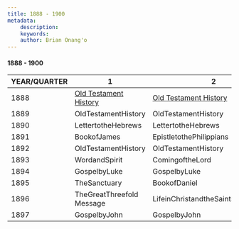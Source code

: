 ```yaml
---
title: 1888 - 1900
metadata:
    description: 
    keywords: 
    author: Brian Onang'o
---
```


#### 1888 - 1900

YEAR/QUARTER |   1  | 2| 3| 4
-------------|------------|---|--|---
1888   | [Old Testament History](/1888-1900/1888/quarter1)| [Old Testament History](/1888-1900/1888/quarter2)| [Third Angel's Message](/1888-1900/1888/quarter3)| [Epistle of Peter](/1888-1900/1888/quarter4)
1889 | OldTestamentHistory | OldTestamentHistory | TithesandOfferings | LettertotheHebrews |
1890 | LettertotheHebrews | LettertotheHebrews | OldTestamentHistory | OldTestamentHistory |
1891 | BookofJames | EpistletothePhilippians | GospelbyMark | GospelbyMark |
1892 | OldTestamentHistory | OldTestamentHistory | ActsoftheApostles | ActsoftheApostles |
1893 | WordandSpirit | ComingoftheLord | FirstEpistleofPeter | FirstEpistleofJohn |
1894 | GospelbyLuke | GospelbyLuke | GospelbyLuke | GospelbyLuke |
1895 | TheSanctuary | BookofDaniel | SabbathandTithing | ReligiousLiberty |
1896 | TheGreatThreefold Message| LifeinChristandtheSaints'Inheritance | GospelbyJohn | GospelbyJohn |
1897 | GospelbyJohn | GospelbyJohn | ActsoftheApostles | ActsoftheApostles


